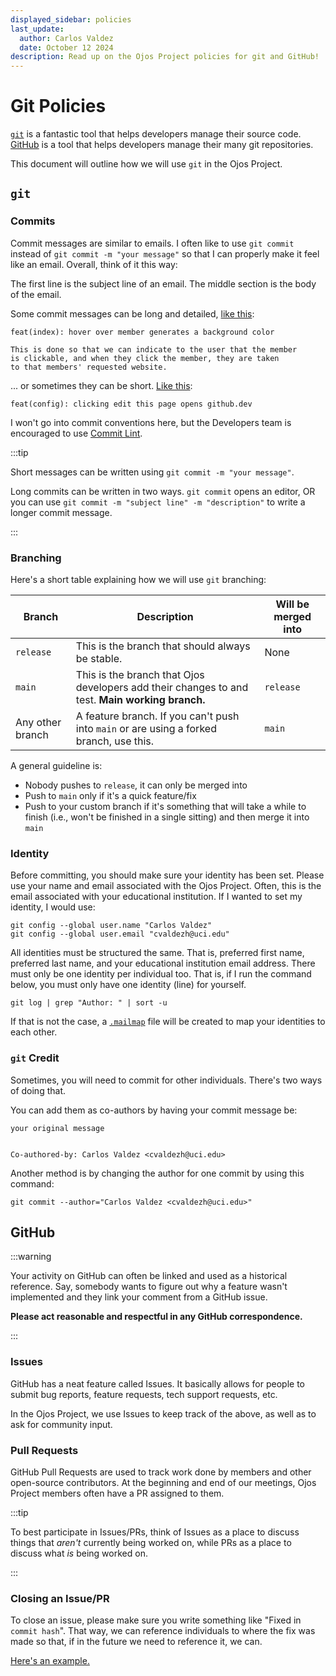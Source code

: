 ```yaml
---
displayed_sidebar: policies
last_update:
  author: Carlos Valdez
  date: October 12 2024
description: Read up on the Ojos Project policies for git and GitHub!
---
```


# Git Policies

[`git`](https://git-scm.org/) is a fantastic tool that helps developers manage
their source code. [GitHub](https://github.com/) is a tool that helps
developers manage their many git repositories.

This document will outline how we will use `git` in the Ojos Project.

## `git`

### Commits

Commit messages are similar to emails. I often like to use `git commit` instead of
`git commit -m "your message"` so that I can properly make it feel like an
email. Overall, think of it this way:

The first line is the subject line of an email. The middle section is the body
of the email.

Some commit messages can be long and detailed, [like this](https://github.com/ojosproject/website/commit/f447261bc1c373559350a89821067fc24b33ca16):

```plaintext
feat(index): hover over member generates a background color

This is done so that we can indicate to the user that the member
is clickable, and when they click the member, they are taken
to that members' requested website.
```

... or sometimes they can be short. [Like this](https://github.com/ojosproject/website/commit/6e22e43096f71f3590638b320bfa0e40552368ae):

```plaintext
feat(config): clicking edit this page opens github.dev
```

I won't go into commit conventions here, but the Developers team is encouraged
to use [Commit Lint](https://commitlint.io).

:::tip

Short messages can be written using `git commit -m "your message"`.

Long commits can be written in two ways. `git commit` opens an editor, OR you can use `git commit -m "subject line" -m "description"` to write a longer commit message.

:::

### Branching

Here's a short table explaining how we will use `git` branching:

| Branch           | Description                                                                                     | Will be merged into |
| ---------------- | ----------------------------------------------------------------------------------------------- | ------------------- |
| `release`        | This is the branch that should always be stable.                                                | None                |
| `main`           | This is the branch that Ojos developers add their changes to and test. **Main working branch.** | `release`           |
| Any other branch | A feature branch. If you can't push into `main` or are using a forked branch, use this.         | `main`              |

A general guideline is:

- Nobody pushes to `release`, it can only be merged into
- Push to `main` only if it's a quick feature/fix
- Push to your custom branch if it's something that will take a while to finish
  (i.e., won't be finished in a single sitting) and then merge it into `main`

### Identity

Before committing, you should make sure your identity has been set. Please use
your name and email associated with the Ojos Project. Often, this is the email
associated with your educational institution. If I wanted to set my identity, I
would use:

```shell
git config --global user.name "Carlos Valdez"
git config --global user.email "cvaldezh@uci.edu"
```

All identities must be structured the same. That is, preferred first name,
preferred last name, and your educational institution email address. There must
only be one identity per individual too. That is, if I run the command below,
you must only have one identity (line) for yourself.

```shell
git log | grep "Author: " | sort -u
```

If that is not the case, a
[`.mailmap`](https://ntietz.com/blog/git-mailmap-for-name-changes/) file will be
created to map your identities to each other.

### `git` Credit

Sometimes, you will need to commit for other individuals. There's two ways of
doing that.

You can add them as co-authors by having your commit message be:

```shell
your original message


Co-authored-by: Carlos Valdez <cvaldezh@uci.edu>
```

Another method is by changing the author for one commit by using this command:

```shell
git commit --author="Carlos Valdez <cvaldezh@uci.edu>"
```

## GitHub

:::warning

Your activity on GitHub can often be linked and used as a historical reference.
Say, somebody wants to figure out why a feature wasn't implemented and they link
your comment from a GitHub issue.

**Please act reasonable and respectful in any GitHub correspondence.**

:::

### Issues

GitHub has a neat feature called Issues. It basically allows for people to
submit bug reports, feature requests, tech support requests, etc.

In the Ojos Project, we use Issues to keep track of the above, as well as to ask
for community input.

### Pull Requests

GitHub Pull Requests are used to track work done by members and other
open-source contributors. At the beginning and end of our meetings, Ojos Project
members often have a PR assigned to them.

:::tip

To best participate in Issues/PRs, think of Issues as a place to discuss things
that *aren't* currently being worked on, while PRs as a place to discuss what
*is* being worked on.

:::

### Closing an Issue/PR

To close an issue, please make sure you write something like "Fixed in
`commit hash`". That way, we can reference individuals to where the fix was made
so that, if in the future we need to reference it, we can.

[Here's an example.](https://github.com/ojosproject/website/issues/28#issuecomment-2109323778)
